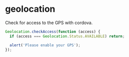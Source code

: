 geolocation
==========

Check for access to the GPS with cordova.

```js
Geolocation.checkAccess(function (access) {
  if (access === Geolocation.Status.AVAILABLE) return;

  alert('Please enable your GPS');
});
```
